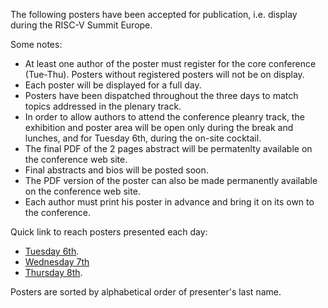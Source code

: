 The following posters have been accepted for publication, i.e. display
during the RISC-V Summit Europe.

Some notes:

 - At least one author of the poster must register for the core
   conference (Tue-Thu). Posters without registered posters will not
   be on display.
 - Each poster will be displayed for a full day.
 - Posters have been dispatched throughout the three days to match
   topics addressed in the plenary track.
 - In order to allow authors to attend the conference pleanry track,
   the exhibition and poster area will be open only during the break
   and lunches, and for Tuesday 6th, during the on-site cocktail.
 - The final PDF of the 2 pages abstract will be permatenlty available
   on the conference web site.
 - Final abstracts and bios will be posted soon.
 - The PDF version of the poster can also be made permanently
   available on the conference web site.
 - Each author must print his poster in advance and bring it on its
   own to the conference.

Quick link to reach posters presented each day:

 - [Tuesday 6th](#posters-on-display-tuesday-june-6th).
 - [Wednesday 7th](#posters-on-display-wednesday-june-7th)
 - [Thursday 8th](#posters-on-display-thursday-june-8th).

Posters are sorted by alphabetical order of presenter's last name.
